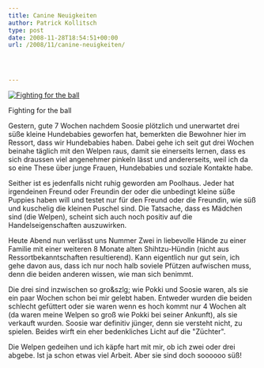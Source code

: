 ```yaml
---
title: Canine Neuigkeiten
author: Patrick Kollitsch
type: post
date: 2008-11-28T18:54:51+00:00
url: /2008/11/canine-neuigkeiten/




---
```

<div class="flickr">
  <a href="http://www.flickr.com/photos/schreibblogade/3065178735/" title="Fighting for the ball"><img src="//farm4.static.flickr.com/3204/3065178735_caa0a1e8cd.jpg" alt="Fighting for the ball" /></a></p> 
  
  <p>
    Fighting for the ball
  </p>
</div>

Gestern, gute 7 Wochen nachdem Soosie pl&ouml;tzlich und unerwartet drei s&uuml;&szlig;e kleine Hundebabies geworfen hat, bemerkten die Bewohner hier im Ressort, dass wir Hundebabies haben. Dabei gehe ich seit gut drei Wochen beinahe t&auml;glich mit den Welpen raus, damit sie einerseits lernen, dass es sich draussen viel angenehmer pinkeln l&auml;sst und andererseits, weil ich da so eine These &uuml;ber junge Frauen, Hundebabies und soziale Kontakte habe.

Seither ist es jedenfalls nicht ruhig geworden am Poolhaus. Jeder hat irgendeinen Freund oder Freundin der oder die unbedingt kleine s&uuml;&szlig;e Puppies haben will und testet nur f&uuml;r den Freund oder die Freundin, wie s&uuml;&szlig; und kuschelig die kleinen Puschel sind. Die Tatsache, dass es M&auml;dchen sind (die Welpen), scheint sich auch noch positiv auf die Handelseigenschaften auszuwirken.

Heute Abend nun verl&auml;sst uns Nummer Zwei in liebevolle H&auml;nde zu einer Familie mit einer weiteren 8 Monate alten Shihtzu-H&uuml;ndin (nicht aus Ressortbekanntschaften resultierend). Kann eigentlich nur gut sein, ich gehe davon aus, dass ich nur noch halb soviele Pf&uuml;tzen aufwischen muss, denn die beiden anderen wissen, wie man sich benimmt.

Die drei sind inzwischen so gro&szlg; wie Pokki und Soosie waren, als sie ein paar Wochen schon bei mir gelebt haben. Entweder wurden die beiden schlecht gef&uuml;ttert oder sie waren wenn es hoch kommt nur 4 Wochen alt (da waren meine Welpen so gro&szlig; wie Pokki bei seiner Ankunft), als sie verkauft wurden. Soosie war definitiv j&uuml;nger, denn sie versteht nicht, zu spielen. Beides wirft ein eher bedenkliches Licht auf die "Z&uuml;chter".

Die Welpen gedeihen und ich k&auml;pfe hart mit mir, ob ich zwei oder drei abgebe. Ist ja schon etwas viel Arbeit. Aber sie sind doch soooooo s&uuml;&szlig;!